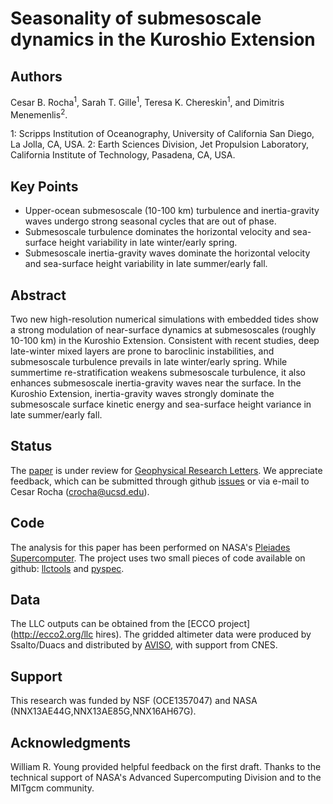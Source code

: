 Seasonality of submesoscale dynamics in the Kuroshio Extension
============

Authors
--------
Cesar B. Rocha<sup>1</sup>, Sarah T. Gille<sup>1</sup>, Teresa K. Chereskin<sup>1</sup>,
and Dimitris Menemenlis<sup>2</sup>.

1: Scripps Institution of Oceanography, University of California San Diego, La Jolla, CA, USA.
2: Earth Sciences Division, Jet Propulsion Laboratory, California Institute of Technology, Pasadena, CA, USA.

Key Points
----------

  - Upper-ocean submesoscale (10-100 km) turbulence and inertia-gravity waves undergo strong seasonal cycles that are out of phase.
  - Submesoscale turbulence dominates the horizontal velocity and sea-surface height variability in late winter/early spring.
  - Submesoscale inertia-gravity waves dominate the horizontal velocity and sea-surface height variability in late summer/early fall.

Abstract
--------
  Two new high-resolution numerical simulations with embedded tides show a
  strong modulation of near-surface dynamics at submesoscales
  (roughly 10-100 km) in the Kuroshio Extension. Consistent with recent studies, deep late-winter mixed layers
  are prone to baroclinic instabilities, and submesoscale turbulence
  prevails in late winter/early spring. While summertime
  re-stratification weakens submesoscale turbulence, it also enhances submesoscale inertia-gravity
   waves near the surface. In the Kuroshio Extension,
  inertia-gravity waves strongly dominate the submesoscale surface kinetic energy and
  sea-surface height variance in late summer/early fall.

Status
----------
  The [paper](https://crocha700.github.io/UpperOceanSeasonality/) is under review for [Geophysical Research Letters](http://agupubs.onlinelibrary.wiley.com/agu/journal/10.1002/(ISSN)1944-8007/).
  We appreciate feedback, which can be submitted through github [issues](https://github.com/crocha700/UpperOceanSeasonality/issues) or via e-mail to
  Cesar Rocha (crocha@ucsd.edu).


Code
----
The analysis for this paper has been performed on NASA's [Pleiades Supercomputer](http://www.nas.nasa.gov/hecc/resources/pleiades.html). The project uses two small pieces of code available on github:  [llctools](https://github.com/crocha700/llctools) and [pyspec](https://github.com/pyspec/pyspec).

Data
------
The LLC outputs can be obtained from the [ECCO project](http://ecco2.org/llc hires).
The gridded altimeter data were produced by Ssalto/Duacs and distributed by
[AVISO](http://www.aviso.altimetry.fr/duacs/), with support from CNES.

Support
-------
This research was funded by NSF (OCE1357047) and NASA (NNX13AE44G,NNX13AE85G,NNX16AH67G).

Acknowledgments
----------------
William R. Young provided helpful feedback on the first draft. Thanks to the technical support of NASA's Advanced Supercomputing Division and to the MITgcm community.
